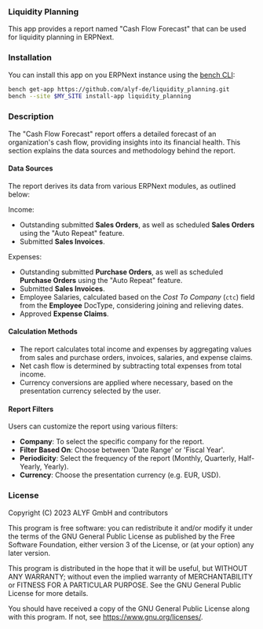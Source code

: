 ### Liquidity Planning

This app provides a report named "Cash Flow Forecast" that can be used for liquidity planning in ERPNext.

### Installation

You can install this app on you ERPNext instance using the [bench CLI](https://github.com/frappe/bench):

```bash
bench get-app https://github.com/alyf-de/liquidity_planning.git
bench --site $MY_SITE install-app liquidity_planning
```

### Description

The "Cash Flow Forecast" report offers a detailed forecast of an organization's cash flow, providing insights into its financial health. This section explains the data sources and methodology behind the report.

#### Data Sources

The report derives its data from various ERPNext modules, as outlined below:

Income:

- Outstanding submitted **Sales Orders**, as well as scheduled **Sales Orders** using the "Auto Repeat" feature.
- Submitted **Sales Invoices**.

Expenses:

- Outstanding submitted **Purchase Orders**, as well as scheduled **Purchase Orders** using the "Auto Repeat" feature.
- Submitted **Sales Invoices**.
- Employee Salaries, calculated based on the _Cost To Company_ (`ctc`) field from the **Employee** DocType, considering joining and relieving dates.
- Approved **Expense Claims**.

#### Calculation Methods

- The report calculates total income and expenses by aggregating values from sales and purchase orders, invoices, salaries, and expense claims.
- Net cash flow is determined by subtracting total expenses from total income.
- Currency conversions are applied where necessary, based on the presentation currency selected by the user.

#### Report Filters

Users can customize the report using various filters:

- **Company**: To select the specific company for the report.
- **Filter Based On**: Choose between 'Date Range' or 'Fiscal Year'.
- **Periodicity**: Select the frequency of the report (Monthly, Quarterly, Half-Yearly, Yearly).
- **Currency**: Choose the presentation currency (e.g. EUR, USD).

### License

Copyright (C) 2023  ALYF GmbH and contributors

This program is free software: you can redistribute it and/or modify
it under the terms of the GNU General Public License as published by
the Free Software Foundation, either version 3 of the License, or
(at your option) any later version.

This program is distributed in the hope that it will be useful,
but WITHOUT ANY WARRANTY; without even the implied warranty of
MERCHANTABILITY or FITNESS FOR A PARTICULAR PURPOSE.  See the
GNU General Public License for more details.

You should have received a copy of the GNU General Public License
along with this program.  If not, see <https://www.gnu.org/licenses/>.
